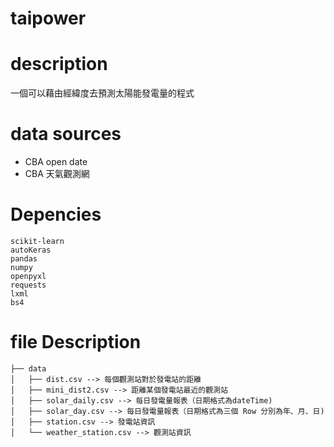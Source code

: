 # taipower 

# description
一個可以藉由經緯度去預測太陽能發電量的程式

# data sources
* CBA open date
* CBA 天氣觀測網

# Depencies
```
scikit-learn
autoKeras
pandas
numpy
openpyxl
requests
lxml
bs4
```

# file Description
```
├── data
│   ├── dist.csv --> 每個觀測站對於發電站的距離
│   ├── mini_dist2.csv --> 距離某個發電站最近的觀測站
│   ├── solar_daily.csv --> 每日發電量報表（日期格式為dateTime)
│   ├── solar_day.csv --> 每日發電量報表（日期格式為三個 Row 分別為年、月、日)
│   ├── station.csv --> 發電站資訊
│   └── weather_station.csv --> 觀測站資訊
```
